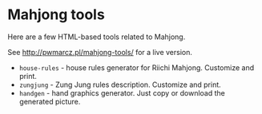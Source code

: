 # Mahjong tools

Here are a few HTML-based tools related to Mahjong.

See http://pwmarcz.pl/mahjong-tools/ for a live version.

* `house-rules` - house rules generator for Riichi
  Mahjong. Customize and print.
* `zungjung` - Zung Jung rules description. Customize and print.
* `handgen` - hand graphics generator. Just copy or download the generated
  picture.
